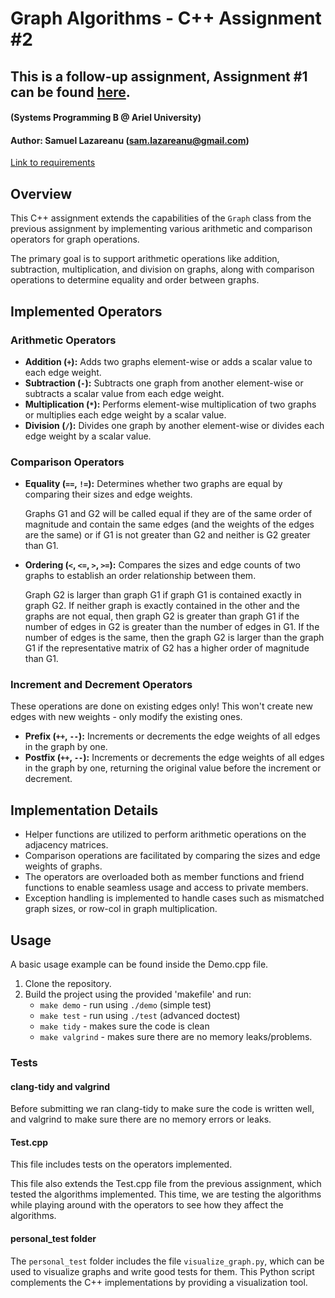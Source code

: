 # Graph Algorithms - C++ Assignment #2
## This is a follow-up assignment, Assignment #1 can be found [here](https://github.com/SamuraiPolix/CPP_EX1/).
#### (Systems Programming B @ Ariel University)
#### Author: Samuel Lazareanu (sam.lazareanu@gmail.com)


[Link to requirements](ASSIGNMENT.md)


## Overview

This C++ assignment extends the capabilities of the `Graph` class from the previous assignment by implementing various arithmetic and comparison operators for graph operations.

The primary goal is to support arithmetic operations like addition, subtraction, multiplication, and division on graphs, along with comparison operations to determine equality and order between graphs.

## Implemented Operators

### Arithmetic Operators

- **Addition (`+`):** Adds two graphs element-wise or adds a scalar value to each edge weight.
- **Subtraction (`-`):** Subtracts one graph from another element-wise or subtracts a scalar value from each edge weight.
- **Multiplication (`*`):** Performs element-wise multiplication of two graphs or multiplies each edge weight by a scalar value.
- **Division (`/`):** Divides one graph by another element-wise or divides each edge weight by a scalar value.

### Comparison Operators

- **Equality (`==`, `!=`):** Determines whether two graphs are equal by comparing their sizes and edge weights.
  
  Graphs G1 and G2 will be called equal if they are of the same order of magnitude and contain the same edges (and the weights of the edges are the same) or if G1 is not greater than G2 and neither is G2 greater than G1.
- **Ordering (`<`, `<=`, `>`, `>=`):** Compares the sizes and edge counts of two graphs to establish an order relationship between them.
  
  Graph G2 is larger than graph G1 if graph G1 is contained exactly in graph G2. If neither graph is exactly contained in the other and the graphs are not equal, then graph G2 is greater than graph G1 if the number of edges in G2 is greater than the number of edges in G1. If the number of edges is the same, then the graph G2 is larger than the graph G1 if the representative matrix of G2 has a higher order of magnitude than G1.

### Increment and Decrement Operators
These operations are done on existing edges only! This won't create new edges with new weights - only modify the existing ones.

- **Prefix (`++`, `--`):** Increments or decrements the edge weights of all edges in the graph by one.
- **Postfix (`++`, `--`):** Increments or decrements the edge weights of all edges in the graph by one, returning the original value before the increment or decrement.

## Implementation Details

- Helper functions are utilized to perform arithmetic operations on the adjacency matrices.
- Comparison operations are facilitated by comparing the sizes and edge weights of graphs.
- The operators are overloaded both as member functions and friend functions to enable seamless usage and access to private members.
- Exception handling is implemented to handle cases such as mismatched graph sizes, or row-col in graph multiplication.

## Usage
A basic usage example can be found inside the Demo.cpp file.

1. Clone the repository.
2. Build the project using the provided 'makefile' and run:
   - `make demo` -     run using `./demo`  (simple test)
   - `make test` -     run using `./test`  (advanced doctest)
   - `make tidy` -     makes sure the code is clean
   - `make valgrind` - makes sure there are no memory leaks/problems.

### Tests
#### clang-tidy and valgrind
Before submitting we ran clang-tidy to make sure the code is written well, and valgrind to make sure there are no memory errors or leaks.

#### Test.cpp
This file includes tests on the operators implemented.

This file also extends the Test.cpp file from the previous assignment, which tested the algorithms implemented. This time, we are testing the algorithms while playing around with the operators to see how they affect the algorithms.

#### personal_test folder
The `personal_test` folder includes the file `visualize_graph.py`, which can be used to visualize graphs and write good tests for them. This Python script complements the C++ implementations by providing a visualization tool.
